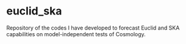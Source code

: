 # euclid_ska
Repository of the codes I have developed to forecast Euclid and SKA capabilities on model-independent tests of Cosmology.
